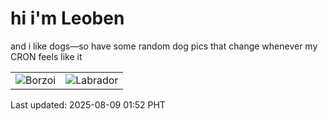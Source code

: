 # hi i'm Leoben

and i like dogs—so have some random dog pics that change whenever my CRON feels like it

|  |  |
|--------|----------|
| ![Borzoi](https://random-dog-vercel.vercel.app/api/random-borzoi?v=1754675565) | ![Labrador](https://random-dog-vercel.vercel.app/api/random-labrador?v=1754675565) |

Last updated: 2025-08-09 01:52 PHT
